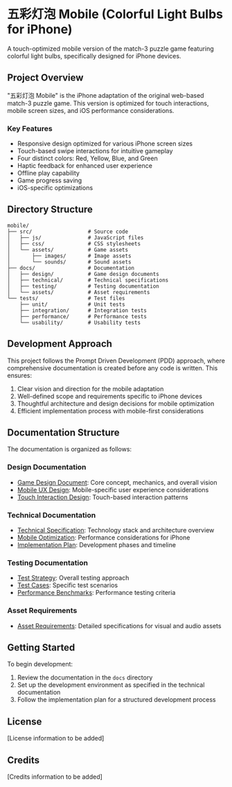 # 五彩灯泡 Mobile (Colorful Light Bulbs for iPhone)

A touch-optimized mobile version of the match-3 puzzle game featuring colorful light bulbs, specifically designed for iPhone devices.

## Project Overview

"五彩灯泡 Mobile" is the iPhone adaptation of the original web-based match-3 puzzle game. This version is optimized for touch interactions, mobile screen sizes, and iOS performance considerations.

### Key Features

- Responsive design optimized for various iPhone screen sizes
- Touch-based swipe interactions for intuitive gameplay
- Four distinct colors: Red, Yellow, Blue, and Green
- Haptic feedback for enhanced user experience
- Offline play capability
- Game progress saving
- iOS-specific optimizations

## Directory Structure

```
mobile/
├── src/                  # Source code
│   ├── js/               # JavaScript files
│   ├── css/              # CSS stylesheets
│   └── assets/           # Game assets
│       ├── images/       # Image assets
│       └── sounds/       # Sound assets
├── docs/                 # Documentation
│   ├── design/           # Game design documents
│   ├── technical/        # Technical specifications
│   ├── testing/          # Testing documentation
│   └── assets/           # Asset requirements
└── tests/                # Test files
    ├── unit/             # Unit tests
    ├── integration/      # Integration tests
    ├── performance/      # Performance tests
    └── usability/        # Usability tests
```

## Development Approach

This project follows the Prompt Driven Development (PDD) approach, where comprehensive documentation is created before any code is written. This ensures:

1. Clear vision and direction for the mobile adaptation
2. Well-defined scope and requirements specific to iPhone devices
3. Thoughtful architecture and design decisions for mobile optimization
4. Efficient implementation process with mobile-first considerations

## Documentation Structure

The documentation is organized as follows:

### Design Documentation

- [Game Design Document](docs/design/game_design_document.md): Core concept, mechanics, and overall vision
- [Mobile UX Design](docs/design/mobile_ux_design.md): Mobile-specific user experience considerations
- [Touch Interaction Design](docs/design/touch_interaction_design.md): Touch-based interaction patterns

### Technical Documentation

- [Technical Specification](docs/technical/technical_specification.md): Technology stack and architecture overview
- [Mobile Optimization](docs/technical/mobile_optimization.md): Performance considerations for iPhone
- [Implementation Plan](docs/technical/implementation_plan.md): Development phases and timeline

### Testing Documentation

- [Test Strategy](docs/testing/test_strategy.md): Overall testing approach
- [Test Cases](docs/testing/test_cases.md): Specific test scenarios
- [Performance Benchmarks](docs/testing/performance_benchmarks.md): Performance testing criteria

### Asset Requirements

- [Asset Requirements](docs/assets/asset_requirements.md): Detailed specifications for visual and audio assets

## Getting Started

To begin development:

1. Review the documentation in the `docs` directory
2. Set up the development environment as specified in the technical documentation
3. Follow the implementation plan for a structured development process

## License

[License information to be added]

## Credits

[Credits information to be added]
